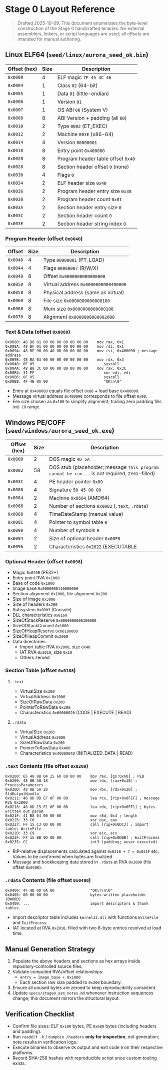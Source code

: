 # Stage 0 Layout Reference

> Drafted 2025-10-09. This document enumerates the byte-level construction of the Stage 0 handcrafted binaries. No external assemblers, linkers, or script languages are used; all offsets are intended for manual authoring.

## Linux ELF64 (`seed/linux/aurora_seed_ok.bin`)

| Offset (hex) | Size | Description |
|--------------|------|-------------|
| `0x0000`     | 4    | ELF magic `7F 45 4C 46` |
| `0x0004`     | 1    | Class `02` (64-bit) |
| `0x0005`     | 1    | Data `01` (little-endian) |
| `0x0006`     | 1    | Version `01` |
| `0x0007`     | 1    | OS ABI `00` (System V) |
| `0x0008`     | 8    | ABI Version + padding (all `00`) |
| `0x0010`     | 2    | Type `0002` (ET_EXEC) |
| `0x0012`     | 2    | Machine `003E` (x86-64) |
| `0x0014`     | 4    | Version `00000001` |
| `0x0018`     | 8    | Entry point `0x400080` |
| `0x0020`     | 8    | Program header table offset `0x40` |
| `0x0028`     | 8    | Section header offset `0` (none) |
| `0x0030`     | 4    | Flags `0` |
| `0x0034`     | 2    | ELF header size `0x40` |
| `0x0036`     | 2    | Program header entry size `0x38` |
| `0x0038`     | 2    | Program header count `0x01` |
| `0x003A`     | 2    | Section header entry size `0` |
| `0x003C`     | 2    | Section header count `0` |
| `0x003E`     | 2    | Section header string index `0` |

### Program Header (offset `0x0040`)

| Offset | Size | Description |
|--------|------|-------------|
| `0x0040` | 4 | Type `00000001` (PT_LOAD) |
| `0x0044` | 4 | Flags `00000007` (R/W/X) |
| `0x0048` | 8 | Offset `0x0000000000000000` |
| `0x0050` | 8 | Virtual address `0x0000000000400000` |
| `0x0058` | 8 | Physical address (same as virtual) |
| `0x0060` | 8 | File size `0x0000000000000100` |
| `0x0068` | 8 | Mem size `0x0000000000000100` |
| `0x0070` | 8 | Alignment `0x0000000000002000` |

### Text & Data (offset `0x0080`)

```
0x0080: 48 B8 01 00 00 00 00 00 00 00    mov rax, 0x1
0x008A: 48 BF 01 00 00 00 00 00 00 00    mov rdi, 0x1
0x0094: 48 BE 90 00 40 00 00 00 00 00    mov rsi, 0x400090 ; message address
0x009E: 48 BA 03 00 00 00 00 00 00 00    mov rdx, 0x3
0x00A8: 0F 05                               syscall
0x00AA: 48 B8 3C 00 00 00 00 00 00 00    mov rax, 0x3C
0x00B4: 31 FF                               xor edi, edi
0x00B6: 0F 05                               syscall
0x00B8: 4F 4B 0A 00                         "OK\n\0"
```

- Entry at `0x400080` equals file offset `0x80` + load base `0x400000`.
- Message virtual address `0x400090` corresponds to file offset `0x90`.
- File size chosen as `0x100` to simplify alignment; trailing zero padding fills `0xB C0` range.

## Windows PE/COFF (`seed/windows/aurora_seed_ok.exe`)

| Offset (hex) | Size | Description |
|--------------|------|-------------|
| `0x0000`     | 2    | DOS magic `4D 5A` |
| `0x0002`     | 58   | DOS stub (placeholder; message `This program cannot be run...` is not required, zero-filled) |
| `0x003C`     | 4    | PE header pointer `0x80` |
| `0x0080`     | 4    | Signature `50 45 00 00` |
| `0x0084`     | 2    | Machine `0x8664` (AMD64) |
| `0x0086`     | 2    | Number of sections `0x0002` (`.text`, `.rdata`) |
| `0x0088`     | 4    | TimeDateStamp (manual value) |
| `0x008C`     | 4    | Pointer to symbol table `0` |
| `0x0090`     | 4    | Number of symbols `0` |
| `0x0094`     | 2    | Size of optional header `0x00F0` |
| `0x0096`     | 2    | Characteristics `0x2022` (EXECUTABLE | 64-BIT | RELOCS_STRIPPED) |

### Optional Header (offset `0x0098`)

- Magic `0x020B` (PE32+)
- Entry point RVA `0x1000`
- Base of code `0x1000`
- Image base `0x0000000140000000`
- Section alignment `0x1000`, file alignment `0x200`
- Size of image `0x3000`
- Size of headers `0x200`
- Subsystem `0x0003` (Console)
- DLL characteristics `0x8160`
- SizeOfStackReserve `0x0000000000100000`
- SizeOfStackCommit `0x1000`
- SizeOfHeapReserve `0x00100000`
- SizeOfHeapCommit `0x2000`
- Data directories:
  - Import table RVA `0x2000`, size `0x40`
  - IAT RVA `0x2010`, size `0x10`
  - Others zeroed

### Section Table (offset `0x0188`)

1. `.text`
   - VirtualSize `0x200`
   - VirtualAddress `0x1000`
   - SizeOfRawData `0x200`
   - PointerToRawData `0x200`
   - Characteristics `0x60000020` (CODE | EXECUTE | READ)

2. `.rdata`
   - VirtualSize `0x200`
   - VirtualAddress `0x2000`
   - SizeOfRawData `0x200`
   - PointerToRawData `0x400`
   - Characteristics `0x40000040` (INITIALIZED_DATA | READ)

### `.text` Contents (file offset `0x0200`)

```
0x0200: 65 48 8B 04 25 60 00 00 00    mov rax, [gs:0x60] ; PEB
0x0209: 48 8B 50 18                   mov rdx, [rax+0x18] ; ProcessParameters
0x020D: 48 8B 5A 20                   mov rbx, [rdx+0x20] ; StdOutputHandle
0x0211: 48 8D 0D EF 0F 00 00          lea rcx, [rip+0x0FEF] ; message RVA 0x2000
0x0218: 48 8D 15 F1 0F 00 00          lea rdx, [rip+0x0FF1] ; bytes written out param
0x021F: 41 B8 04 00 00 00             mov r8d, 0x4 ; length
0x0225: 33 C0                         xor eax, eax
0x0227: FF 15 C3 0D 00 00             call [rip+0x0DC3] ; import table: WriteFile
0x022D: 33 C9                         xor ecx, ecx
0x022F: FF 15 BB 0D 00 00             call [rip+0x0DBB] ; ExitProcess
0x0235: CC                            int3 (padding; never executed)
```

- RIP-relative displacements calculated against `0x0218 + 7 = 0x021F` etc. Values to be confirmed when bytes are finalized.
- Message and bookkeeping data stored in `.rdata` at RVA `0x2000` (file offset `0x0400`).

### `.rdata` Contents (file offset `0x0400`)

```
0x0400: 4F 4B 0D 0A 00                "OK\r\n\0"
0x0405: 00 00 00 00                   bytes-written placeholder (DWORD)
0x0409: ...                           import descriptors & thunk tables
```

- Import descriptor table includes `kernel32.dll` with functions `WriteFile` and `ExitProcess`.
- IAT located at RVA `0x2010`, filled with two 8-byte entries resolved at load time.

## Manual Generation Strategy

1. Populate the above headers and sections as hex arrays inside repository-controlled source files.
2. Validate computed RVA/offset relationships:
   - `entry = image_base + 0x1000`
   - Each section raw size padded to `0x200` boundary.
3. Ensure all unused bytes are zeroed to keep reproducibility consistent.
4. Update `specs/stage0_asm_notes.md` whenever instruction sequences change; this document mirrors the structural layout.

## Verification Checklist

- Confirm file sizes: ELF `0x100` bytes, PE `0x600` bytes (including headers and padding).
- Run `readelf -h` / `dumpbin /headers` **only for inspection**, not generation; note results in verification logs.
- Execute binaries to observe `OK` output and exit code `0` on their respective platforms.
- Record SHA-256 hashes with reproducible script once custom tooling exists.
